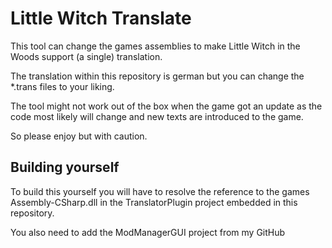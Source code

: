 # Little Witch Translate

This tool can change the games assemblies to make Little Witch in the Woods support (a single) translation.

The translation within this repository is german but you can change the *.trans files to your liking.

The tool might not work out of the box when the game got an update as the code most likely will change and new texts are introduced to the game.

So please enjoy but with caution.

## Building yourself
To build this yourself you will have to resolve the reference to the games Assembly-CSharp.dll in the TranslatorPlugin project embedded in this repository.

You also need to add the ModManagerGUI project from my GitHub